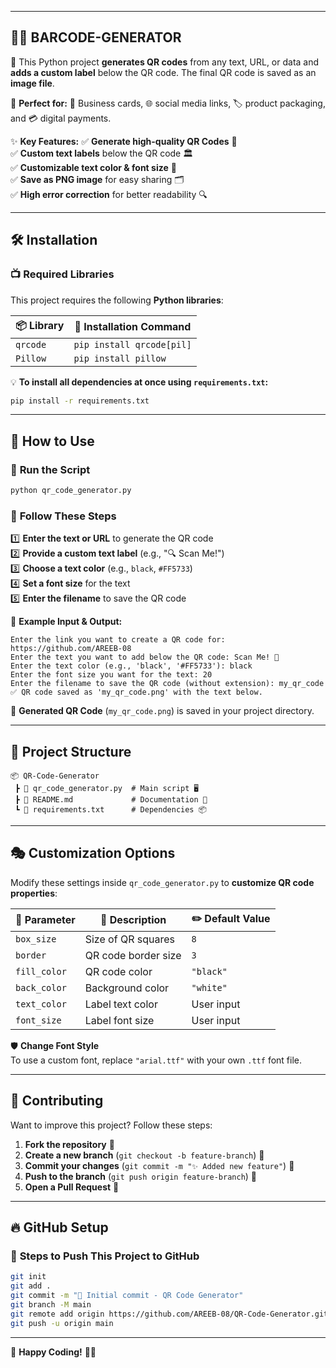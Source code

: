 
---

## 🎨✨ **BARCODE-GENERATOR**

🚀 This Python project **generates QR codes** from any text, URL, or data and **adds a custom label** below the QR code. The final QR code is saved as an **image file**.

🔹 **Perfect for:** 🎫 Business cards, 🌐 social media links, 🏷️ product packaging, and 💳 digital payments.

✨ **Key Features:**
✅ **Generate high-quality QR Codes** 📱  
✅ **Custom text labels** below the QR code 🏛️  
✅ **Customizable text color & font size** 🎨  
✅ **Save as PNG image** for easy sharing 🗂️  
✅ **High error correction** for better readability 🔍  

---

## 🛠 **Installation**

### 📺 **Required Libraries**

This project requires the following **Python libraries**:

| 📦 Library | 🔗 Installation Command   |
| ---------- | ------------------------- |
| `qrcode`   | `pip install qrcode[pil]` |
| `Pillow`   | `pip install pillow`      |

💡 **To install all dependencies at once using `requirements.txt`:**

```bash
pip install -r requirements.txt
```

---

## 🚀 **How to Use**

### 🏃 **Run the Script**

```bash
python qr_code_generator.py
```

### 🔹 **Follow These Steps**

1️⃣ **Enter the text or URL** to generate the QR code  
2️⃣ **Provide a custom text label** (e.g., "🔍 Scan Me!")  
3️⃣ **Choose a text color** (e.g., `black`, `#FF5733`)  
4️⃣ **Set a font size** for the text  
5️⃣ **Enter the filename** to save the QR code  

📌 **Example Input & Output:**

```plaintext
Enter the link you want to create a QR code for: https://github.com/AREEB-08
Enter the text you want to add below the QR code: Scan Me! 🔎
Enter the text color (e.g., 'black', '#FF5733'): black
Enter the font size you want for the text: 20
Enter the filename to save the QR code (without extension): my_qr_code
✅ QR code saved as 'my_qr_code.png' with the text below.
```

🎨 **Generated QR Code** (`my_qr_code.png`) is saved in your project directory.

---

## 📂 **Project Structure**

```
📦 QR-Code-Generator
 ┣ 📝 qr_code_generator.py  # Main script 🖥️
 ┣ 📝 README.md             # Documentation 📜
 ┗ 📝 requirements.txt      # Dependencies 📦
```

---

## 🎭 **Customization Options**

Modify these settings inside `qr_code_generator.py` to **customize QR code properties**:

| 🔧 Parameter | 🔹 Description      | ✏️ Default Value |
| ------------ | ------------------- | ---------------- |
| `box_size`   | Size of QR squares  | `8`              |
| `border`     | QR code border size | `3`              |
| `fill_color` | QR code color       | `"black"`        |
| `back_color` | Background color    | `"white"`        |
| `text_color` | Label text color    | User input       |
| `font_size`  | Label font size     | User input       |

🛡 **Change Font Style**  
To use a custom font, replace `"arial.ttf"` with your own `.ttf` font file.

---

## 🤝 **Contributing**

Want to improve this project? Follow these steps:

1. **Fork the repository** 🍴  
2. **Create a new branch** (`git checkout -b feature-branch`) 🌱  
3. **Commit your changes** (`git commit -m "✨ Added new feature"`) 📌  
4. **Push to the branch** (`git push origin feature-branch`) 🚀  
5. **Open a Pull Request** 🎉  

---

## 🔥 **GitHub Setup**

### 📌 **Steps to Push This Project to GitHub**

```bash
git init
git add .
git commit -m "🚀 Initial commit - QR Code Generator"
git branch -M main
git remote add origin https://github.com/AREEB-08/QR-Code-Generator.git
git push -u origin main
```

---

🎉 **Happy Coding!** 🚀🔗

